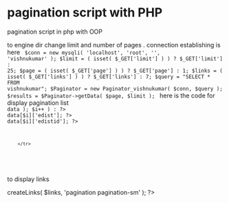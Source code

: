 # pagination script with PHP
pagination script in php with OOP

to engine dir
 change limit and number of pages
  .
 connection establishing is here
 <code>
   $conn       = new mysqli( 'localhost', 'root', '', 'vishnukumar' );
    $limit      = ( isset( $_GET['limit'] ) ) ? $_GET['limit'] : 25;
    $page       = ( isset( $_GET['page'] ) ) ? $_GET['page'] : 1;
    $links      = ( isset( $_GET['links'] ) ) ? $_GET['links'] : 7;
    $query      = "SELECT * FROM vishnukumar";
    $Paginator  = new Paginator_vishnukumar( $conn, $query );
    $results    = $Paginator->getData( $page, $limit );
  </code>
    here is the code for display pagination list
    <code>
     <?php for( $i = 0; $i < count( $results->data ); $i++ ) : ?>
        <tr>
                <td><?php echo $results->data[$i]['edist']; ?></td>
                <td><?php echo $results->data[$i]['edistid']; ?></td>
              
        </tr>
<?php endfor; ?>
</code>


to display links
<?php echo $Paginator->createLinks( $links, 'pagination pagination-sm' ); ?> 
